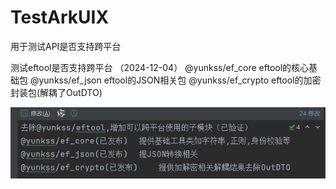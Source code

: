 # TestArkUIX
用于测试API是否支持跨平台

测试eftool是否支持跨平台 （2024-12-04）
@yunkss/ef_core eftool的核心基础包
@yunkss/ef_json eftool的JSON相关包
@yunkss/ef_crypto eftool的加密封装包(解耦了OutDTO)

![img.png](img.png)